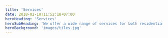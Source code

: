 ```yaml
---
title: 'Services'
date: 2018-02-10T11:52:18+07:00
heroHeading: 'Services'
heroSubHeading: 'We offer a wide range of services for both residential and commercial work'
heroBackground: 'images/tiles.jpg'
---
```

